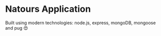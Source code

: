 # Natours Application

Built using modern technologies: node.js, express, mongoDB, mongoose and pug 😍
